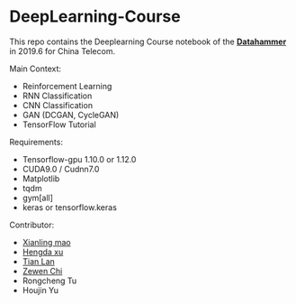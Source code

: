 # DeepLearning-Course

This repo contains the Deeplearning Course notebook of the **[Datahammer](http://datahammer.net/doku.php)** in 2019.6 for China Telecom.

Main Context:
  * Reinforcement Learning
  * RNN Classification
  * CNN Classification
  * GAN (DCGAN, CycleGAN)
  * TensorFlow Tutorial
  
Requirements:
* Tensorflow-gpu 1.10.0 or 1.12.0
* CUDA9.0 / Cudnn7.0
* Matplotlib
* tqdm
* gym[all]
* keras or tensorflow.keras

Contributor:
* [Xianling mao](http://cs.bit.edu.cn/szdw/jsml/js/mxl_2018/index.htm)
* [Hengda xu](https://github.com/DaDaMrX)
* [Tian Lan](http://github.com/gmftbyGMFTBY)
* [Zewen Chi](https://github.com/CZWin32768)
* Rongcheng Tu
* Houjin Yu
